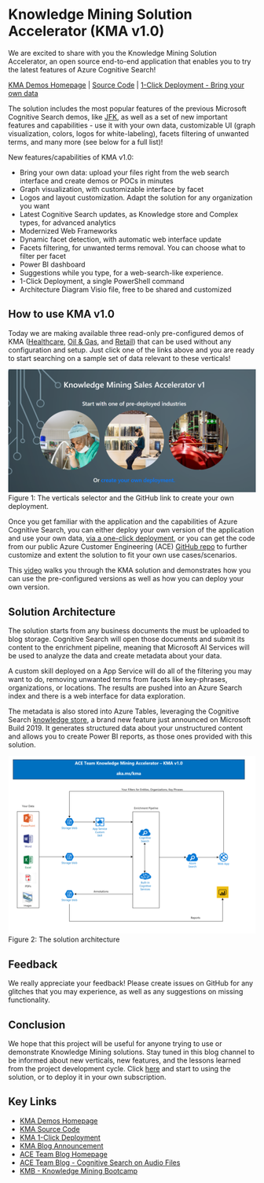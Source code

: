 # Knowledge Mining Solution Accelerator (KMA v1.0)

We are excited to share with you the Knowledge Mining Solution Accelerator, an open source end-to-end application that enables you to try the latest features of Azure Cognitive Search!  

[KMA Demos Homepage](http://aka.ms/kma) | [Source Code](https://github.com/Azure/AIPlatform/tree/master/end-to-end-solutions/kma/src) | [1-Click Deployment - Bring your own data](http://aka.ms/kmadeployment)

The solution includes the most popular features of the previous Microsoft Cognitive Search demos, like [JFK](https://jfk-demo.azurewebsites.net/#/), as well as a set of new important features and capabilities - use it with your own data, customizable UI (graph visualization, colors, logos for white-labeling), facets filtering of unwanted terms, and many more (see below for a full list)!  

New features/capabilities of KMA v1.0:

+ Bring your own data: upload your files right from the web search interface and create demos or POCs in minutes  
+ Graph visualization, with customizable interface by facet  
+ Logos and layout customization. Adapt the solution for any organization you want  
+ Latest Cognitive Search updates, as Knowledge store and Complex types, for advanced analytics  
+ Modernized Web Frameworks  
+ Dynamic facet detection, with automatic web interface update  
+ Facets filtering, for unwanted terms removal. You can choose what to filter per facet  
+ Power BI dashboard
+ Suggestions while you type, for a web-search-like experience.  
+ 1-Click Deployment, a single PowerShell command  
+ Architecture Diagram Visio file, free to be shared and customized

## How to use KMA v1.0

Today we are making available three read-only pre-configured demos of KMA ([Healthcare](https://kmahc-webui.azurewebsites.net/), [Oil & Gas](https://kmaoilgas-webui.azurewebsites.net/), and [Retail](https://kmaretail-webui.azurewebsites.net/)) that can be used without any configuration and setup. Just click one of the links above and you are ready to start searching on a sample set of data relevant to these verticals!  

![The Verticals](./images/figure-1.PNG)
Figure 1: The verticals selector and the GitHub link to create your own deployment.  

Once you get familiar with the application and the capabilities of Azure Cognitive Search, you can either deploy your own version of the application and use your own data, [via a one-click deployment](https://github.com/Azure/AIPlatform/blob/master/end-to-end-solutions/kma/Deployment/readme.md), or you can get the code from our public Azure Customer Engineering (ACE) [GitHub repo](https://github.com/Azure/AIPlatform/tree/master/end-to-end-solutions/kma/src) to further customize and extent the solution to fit your own use cases/scenarios.

This [video](https://www.youtube.com/watch?v=Xp8NiljMUEI) walks you through the KMA solution and demonstrates how you can use the pre-configured versions as well as how you can deploy your own version.

## Solution Architecture

The solution starts from any business documents the must be uploaded to blog storage. Cognitive Search will open those documents and submit its content to the enrichment pipeline, meaning that Microsoft AI Services will be used to analyze the data and create metadata about your data.

A custom skill deployed on a App Service will do all of the filtering you may want to do, removing unwanted terms from facets like key-phrases, organizations, or locations. The results are pushed into an Azure Search index and there is a web interface for data exploration.

The metadata is also stored into Azure Tables, leveraging the Cognitive Search [knowledge store](https://docs.microsoft.com/en-us/azure/search/knowledge-store-concept-intro), a brand new feature just announced on Microsoft Build 2019. It generates structured data about your unstructured content and allows you to create Power BI reports, as those ones provided with this solution.

![Diagram](./images/diagram.PNG)
Figure 2: The solution architecture

## Feedback

We really appreciate your feedback! Please create issues on GitHub for any glitches that you may experience, as well as any suggestions on missing functionality.

## Conclusion  

We hope that this project will be useful for anyone trying to use or demonstrate Knowledge Mining solutions. Stay tuned in this blog channel to be informed about new verticals, new features, and the lessons learned from the project development cycle. Click [here](http://aka.ms/kma) and start to using the solution, or to deploy it in your own subscription.

## Key Links

+ [KMA Demos Homepage](http://aka.ms/kma)
+ [KMA Source Code](https://github.com/Azure/AIPlatform/tree/master/end-to-end-solutions/kma/src)
+ [KMA 1-Click Deployment](https://aka.ms/kmadeployment)
+ [KMA Blog Announcement](https://techcommunity.microsoft.com/t5/AI-Customer-Engineering-Team/Announcement-Knowledge-Mining-Solution-Accelerator-KMA-v1-0/ba-p/805889)
+ [ACE Team Blog Homepage](http://aka.ms/ACE-Blog)
+ [ACE Team Blog - Cognitive Search on Audio Files](https://techcommunity.microsoft.com/t5/AI-Customer-Engineering-Team/Mine-knowledge-from-audio-files-with-Microsoft-AI/ba-p/781957)
+ [KMB - Knowledge Mining Bootcamp](http://aka.ms/kmb)
